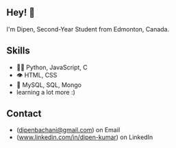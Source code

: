 ## Hey! 👋
I'm Dipen, Second-Year Student from Edmonton, Canada.


## Skills
- 👨‍💻 Python, JavaScript, C
- 👁️ HTML, CSS
- 💽 MySQL, SQL, Mongo
- learning a lot more :)

## Contact
- (dipenbachani@gmail.com) on Email
- (www.linkedin.com/in/dipen-kumar) on LinkedIn
